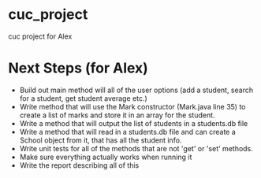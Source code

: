 # cuc_project
cuc project for Alex

# Next Steps (for Alex)

- Build out main method will all of the user options (add a student, search for a student, get student average etc.)
- Write method that will use the Mark constructor (Mark.java line 35) to create a list of marks and store it in an array for the student.
- Write a method that will output the list of students in a students.db file
- Write a method that will read in a students.db file and can create a School object from it, that has all the student info.
- Write unit tests for all of the methods that are not 'get' or 'set' methods.
- Make sure everything actually works when running it 
- Write the report describing all of this
